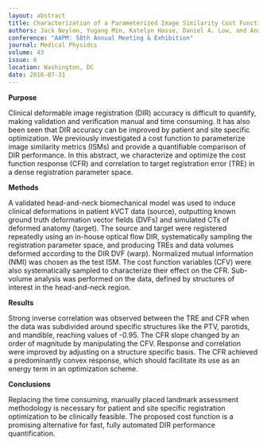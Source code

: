 ```yaml
---
layout: abstract
title: Characterization of a Parameterized Image Similarity Cost Function for Automated Patient and Site Specific DIR Accuracy Optimizations
authors: Jack Neylon, Yugang Min, Katelyn Hasse, Daniel A. Low, and Anand Santhanam
conference: "AAPM: 58th Annual Meeting & Exhibition"
journal: Medical Physidcs
volume: 43
issue: 6
location: Washington, DC
date: 2016-07-31
---
```

**Purpose**

Clinical deformable image registration (DIR) accuracy is difficult to quantify, making validation and verification manual and time consuming. It has also been seen that DIR accuracy can be improved by patient and site specific optimization. We previously investigated a cost function to parameterize image similarity metrics (ISMs) and provide a quantifiable comparison of DIR performance. In this abstract, we characterize and optimize the cost function response (CFR) and correlation to target registration error (TRE) in a dense registration parameter space.

**Methods**

A validated head-and-neck biomechanical model was used to induce clinical deformations in patient kVCT data (source), outputting known ground truth deformation vector fields (DVFs) and simulated CTs of deformed anatomy (target). The source and target were registered repeatedly using an in-house optical flow DIR, systematically sampling the registration parameter space, and producing TREs and data volumes deformed according to the DIR DVF (warp). Normalized mutual information (NMI) was chosen as the test ISM. The cost function variables (CFV) were also systematically sampled to characterize their effect on the CFR. Sub-volume analysis was performed on the data, defined by structures of interest in the head-and-neck region.

**Results**

Strong inverse correlation was observed between the TRE and CFR when the data was subdivided around specific structures like the PTV, parotids, and mandible, reaching values of -0.95. The CFR slope changed by an order of magnitude by manipulating the CFV. Response and correlation were improved by adjusting on a structure specific basis. The CFR achieved a predominantly convex response, which should facilitate its use as an energy term in an optimization scheme.

**Conclusions**

Replacing the time consuming, manually placed landmark assessment methodology is necessary for patient and site specific registration optimization to be clinically feasible. The proposed cost function is a promising alternative for fast, fully automated DIR performance quantification.
